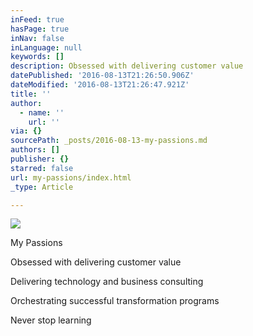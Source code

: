 ```yaml
---
inFeed: true
hasPage: true
inNav: false
inLanguage: null
keywords: []
description: Obsessed with delivering customer value
datePublished: '2016-08-13T21:26:50.906Z'
dateModified: '2016-08-13T21:26:47.921Z'
title: ''
author:
  - name: ''
    url: ''
via: {}
sourcePath: _posts/2016-08-13-my-passions.md
authors: []
publisher: {}
starred: false
url: my-passions/index.html
_type: Article

---
```

![](https://the-grid-user-content.s3-us-west-2.amazonaws.com/6322fb0a-0304-4f08-9a0e-4668f6aaabbe.png)

My Passions

Obsessed with delivering customer value

Delivering technology and business consulting

Orchestrating successful transformation programs

Never stop learning